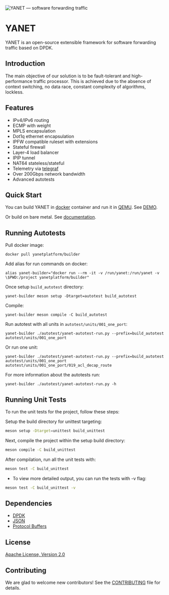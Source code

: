 <img alt="YANET — software forwarding traffic" src="flows.svg" />

# YANET
YANET is an open-source extensible framework for software forwarding traffic based on DPDK.

## Introduction
The main objective of our solution is to be fault-tolerant and high-performance traffic processor. This is achieved due to the absence of context switching, no data race, constant complexity of algorithms, lockless.

## Features
- IPv4/IPv6 routing
- ECMP with weight
- MPLS encapsulation
- Dot1q ethernet encapsulation
- IPFW compatible ruleset with extensions
- Stateful firewall
- Layer-4 load balancer
- IPIP tunnel
- NAT64 stateless/stateful
- Telemetry via [telegraf](https://github.com/influxdata/telegraf)
- Over 200Gbps network bandwidth
- Advanced autotests

## Quick Start
You can build YANET in [docker](https://www.docker.com/) container and run it in [QEMU](https://www.qemu.org/). See [DEMO](demo/qemu).

Or build on bare metal. See [documentation](docs/build.md).
## Running Autotests
Pull docker image:
```
docker pull yanetplatform/builder
```

Add alias for run commands on docker:
```
alias yanet-builder="docker run --rm -it -v /run/yanet:/run/yanet -v \$PWD:/project yanetplatform/builder"
```

Once setup `build_autotest` directory:
```
yanet-builder meson setup -Dtarget=autotest build_autotest
```

Compile:
```
yanet-builder meson compile -C build_autotest
```

Run autotest with all units in `autotest/units/001_one_port`:
```
yanet-builder ./autotest/yanet-autotest-run.py --prefix=build_autotest autotest/units/001_one_port
```

Or run one unit:
```
yanet-builder ./autotest/yanet-autotest-run.py --prefix=build_autotest autotest/units/001_one_port autotest/units/001_one_port/019_acl_decap_route
```

For more information about the autotests run:
```
yanet-builder ./autotest/yanet-autotest-run.py -h
```

## Running Unit Tests

To run the unit tests for the project, follow these steps:

Setup the build directory for unittest targeting:
```sh
meson setup -Dtarget=unittest build_unittest
```
Next, compile the project within the setup build directory:

```sh
meson compile -C build_unittest
```

After compilation, run all the unit tests with:

```sh
meson test -C build_unittest
```
- To view more detailed output, you can run the tests with -v flag:

```sh
meson test -C build_unittest -v
```
## Dependencies
- [DPDK](https://github.com/DPDK/dpdk)
- [JSON](https://github.com/nlohmann/json)
- [Protocol Buffers](https://github.com/protocolbuffers/protobuf)

## License
[Apache License, Version 2.0](LICENSE)

## Contributing
We are glad to welcome new contributors! See the [CONTRIBUTING](CONTRIBUTING.md) file for details.

